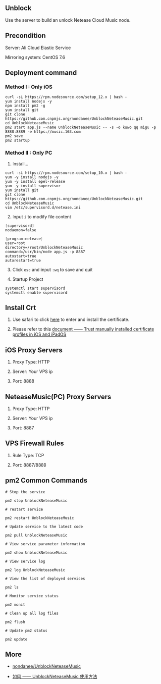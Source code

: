 ## Unblock

Use the server to build an unlock Netease Cloud Music node.

## Precondition

Server: Ali Cloud Elastic Service

Mirroring system: CentOS 7.6

## Deployment command

### Method I : Only iOS

```
curl -sL https://rpm.nodesource.com/setup_12.x | bash -
yum install nodejs -y
npm install pm2 -g
yum install git
git clone https://github.com.cnpmjs.org/nondanee/UnblockNeteaseMusic.git
cd UnblockNeteaseMusic
pm2 start app.js --name UnblockNeteaseMusic -- -s -o kuwo qq migu -p 8888:8889 -e https://music.163.com
pm2 save
pm2 startup
```

### Method II : Only PC

1. Install...

```
curl -sL https://rpm.nodesource.com/setup_10.x | bash - 
yum -y install nodejs -y
yum -y install epel-release
yum -y install supervisor
yum install git
git clone https://github.com.cnpmjs.org/nondanee/UnblockNeteaseMusic.git
cd UnblockNeteaseMusic
vim /etc/supervisord.d/netease.ini
```

2. Input `i` to modify file content

```
[supervisord]
nodaemon=false

[program:netease]
user=root
directory=/root/UnblockNeteaseMusic
command=/usr/bin/node app.js -p 8887
autostart=true
autorestart=true
```

3. Click `esc` and input `:wq` to save and quit

4. Startup Project

```
systemctl start supervisord
systemctl enable supervisord
```

## Install Crt

1. Use safari to click [here](https://raw.githubusercontent.com/nondanee/UnblockNeteaseMusic/master/ca.crt) to enter and install the certificate.

2. Please refer to this [document —— Trust manually installed certificate profiles in iOS and iPadOS](https://support.apple.com/en-us/HT204477)

## iOS Proxy Servers

1. Proxy Type: HTTP

2. Server: Your VPS ip

3. Port: 8888

## NeteaseMusic(PC) Proxy Servers

1. Proxy Type: HTTP

2. Server: Your VPS ip

3. Port: 8887

## VPS Firewall Rules

1. Rule Type: TCP

2. Port: 8887/8889

## pm2 Common Commands

```
# Stop the service

pm2 stop UnblockNeteaseMusic

# restart service

pm2 restart UnblockNeteaseMusic

# Update service to the latest code

pm2 pull UnblockNeteaseMusic

# View service parameter information

pm2 show UnblockNeteaseMusic

# View service log

pm2 log UnblockNeteaseMusic

# View the list of deployed services

pm2 ls

# Monitor service status

pm2 monit

# Clean up all log files

pm2 flush

# Update pm2 status

pm2 update
```

## More

- [nondanee/UnblockNeteaseMusic](https://github.com/nondanee/UnblockNeteaseMusic)

- [如风 —— UnblockNeteaseMusic 使用方法](https://desperadoj.com/17.html)
